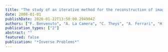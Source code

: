 ```yaml
---
title: "The study of an iterative method for the reconstruction of images corrupted by Poisson and Gaussian noise"
date: 2008-01-01
publishDate: 2020-01-22T13:50:00.294904Z
authors: ["F. Benvenuto", "A. La Camera", "C. Theys", "A. Ferrari", "H. Lantéri", "M. Bertero"]
publication_types: ["2"]
abstract: ""
featured: false
publication: "*Inverse Problems*"
---
```


